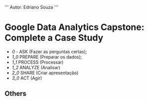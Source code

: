 '''
Autor: Edriano Souza
'''

# Google Data Analytics Capstone: Complete a Case Study

* _0_ - ASK (Fazer as perguntas certas);
* _1_0_ PREPARE (Preparar os dados);
* _1_1_ PROCESS (Processar)
* _1_2_ ANALYZE (Analisar)
* _2_0_ SHARE (Criar apresentação)
* _3_0_ ACT (Agir)

## Others
